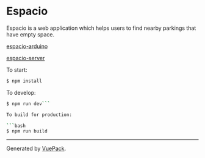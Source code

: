 # Espacio

Espacio is a web application which helps users to find nearby parkings that have empty space.

[espacio-arduino](https://github.com/reneszabo/espacio-arduino)

[espacio-server](https://github.com/reneszabo/espacio-server)
 
To start:

```bash
$ npm install
```

To develop:

```bash
$ npm run dev```

To build for production:

```bash
$ npm run build
```


---

Generated by [VuePack](https://github.com/egoist/vuepack).
